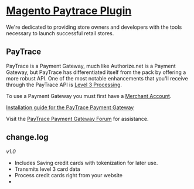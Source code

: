 # [Magento Paytrace Plugin](https://merchantprotocol.com/the-paytrace-payment-gateway-extension/)

We're dedicated to providing store owners and developers with the tools necessary to launch successful retail stores.

## PayTrace

PayTrace is a Payment Gateway, much like Authorize.net is a Payment Gateway, but PayTrace has differentiated itself from the pack by offering a more robust API. One of the most notable enhancements that you'll receive through the PayTrace API is [Level 3 Processing](https://merchantprotocol.com/knowledgebase/what-is-level-3-credit-card-processing/).

To use a Payment Gateway you must first have a [Merchant Account](https://merchantprotocol.com/merchant-accounts-and-merchant-services/).

[Installation guide for the PayTrace Payment Gateway](https://merchantprotocol.com/knowledgebase/installing-the-paytrace-payment-gateway/)

Visit the [PayTrace Payment Gateway Forum](https://merchantprotocol.com/forums/forum/paytrace-payment-gateway-extension) for assistance.


## change.log

*v1.0*

 - Includes Saving credit cards with tokenization for later use.
 - Transmits level 3 card data
 - Process credit cards right from your website
 - 
